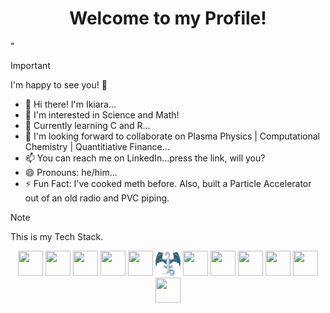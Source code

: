 <link rel="stylesheet" type='text/css' href="https://cdn.jsdelivr.net/gh/devicons/devicon@latest/devicon.min.css" />

<div align="center">
    <h1>Welcome to my Profile!</h1>
</div>"

> [!Important]
> I'm happy to see you! 🤩

- 👋 Hi there! I'm Ikiara...
- 👀 I'm interested in Science and Math!
- 🌱 Currently learning C and R...
- 💞 I'm looking forward to collaborate on Plasma Physics | Computational Chemistry | Quantitiative Finance...
- 📫 You can reach me on LinkedIn...press the link, will you?
- 😄 Pronouns: he/him...
- ⚡ Fun Fact: I've cooked meth before. Also, built a Particle Accelerator out of an old radio and PVC piping. 

> [!Note]
> This is my Tech Stack.

<div align="center">
    <img src="https://cdn.jsdelivr.net/gh/devicons/devicon@latest/icons/bash/bash-original.svg" style="width:40px;height:40px" />
    <img src="https://cdn.jsdelivr.net/gh/devicons/devicon@latest/icons/c/c-plain.svg" style="width:40px;height:40px" />
    <img src="https://cdn.jsdelivr.net/gh/devicons/devicon@latest/icons/cplusplus/cplusplus-plain.svg" style="width:40px;height:40px" />
    <img src="https://cdn.jsdelivr.net/gh/devicons/devicon@latest/icons/debian/debian-original.svg" style="width:40px;height:40px" />
    <img src="https://cdn.jsdelivr.net/gh/devicons/devicon@latest/icons/haskell/haskell-plain.svg" style="width:40px;height:40px" />
    <img src="assets/img/ze-dragn.png" style="width:40px;height:40px" />
    <img src="https://cdn.jsdelivr.net/gh/devicons/devicon@latest/icons/latex/latex-original.svg" style="width:40px;height:40px" />
    <img src="https://cdn.jsdelivr.net/gh/devicons/devicon@latest/icons/matlab/matlab-original.svg" style="width:40px;height:40px" />
    <img src="https://cdn.jsdelivr.net/gh/devicons/devicon@latest/icons/mysql/mysql-plain-wordmark.svg" style="width:40px;height:40px" />
    <img src="https://cdn.jsdelivr.net/gh/devicons/devicon@latest/icons/neovim/neovim-line.svg" style="width:40px;height:40px" />
    <img src="http://www.nasm.us/images/svg/nasm_on_white.svg" style="width:40px;height:40px" />
    <img src="https://cdn.jsdelivr.net/gh/devicons/devicon@latest/icons/wasm/wasm-original.svg" style="width:40px;height:40px" />
</div>
